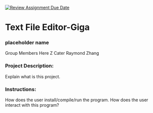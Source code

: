 [![Review Assignment Due Date](https://classroom.github.com/assets/deadline-readme-button-24ddc0f5d75046c5622901739e7c5dd533143b0c8e959d652212380cedb1ea36.svg)](https://classroom.github.com/a/SQs7pKlr)
# Text File Editor-Giga

### placeholder name

Group Members Here
Z Cater
Raymond Zhang

### Project Description:

Explain what is this project.
  
### Instructions:

How does the user install/compile/run the program.
How does the user interact with this program?
